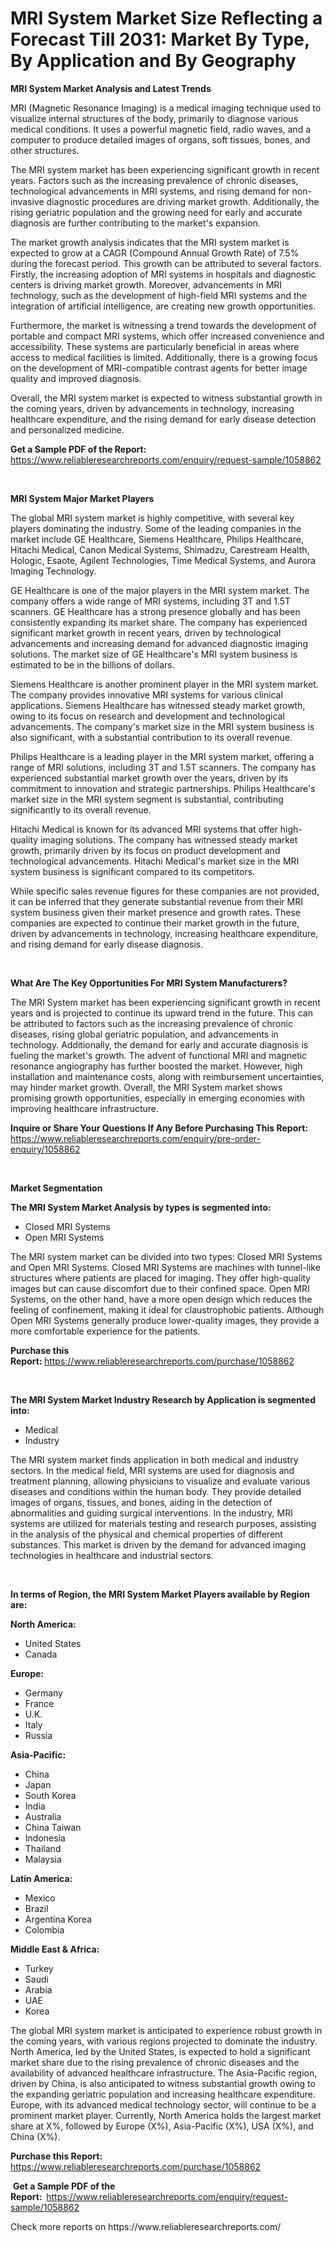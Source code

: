 <p><h1>MRI System Market Size Reflecting a Forecast Till 2031: Market By Type, By Application and By Geography</h1></p><p><strong>MRI System Market Analysis and Latest Trends</strong></p>
<p><p>MRI (Magnetic Resonance Imaging) is a medical imaging technique used to visualize internal structures of the body, primarily to diagnose various medical conditions. It uses a powerful magnetic field, radio waves, and a computer to produce detailed images of organs, soft tissues, bones, and other structures.</p><p>The MRI system market has been experiencing significant growth in recent years. Factors such as the increasing prevalence of chronic diseases, technological advancements in MRI systems, and rising demand for non-invasive diagnostic procedures are driving market growth. Additionally, the rising geriatric population and the growing need for early and accurate diagnosis are further contributing to the market's expansion.</p><p>The market growth analysis indicates that the MRI system market is expected to grow at a CAGR (Compound Annual Growth Rate) of 7.5% during the forecast period. This growth can be attributed to several factors. Firstly, the increasing adoption of MRI systems in hospitals and diagnostic centers is driving market growth. Moreover, advancements in MRI technology, such as the development of high-field MRI systems and the integration of artificial intelligence, are creating new growth opportunities.</p><p>Furthermore, the market is witnessing a trend towards the development of portable and compact MRI systems, which offer increased convenience and accessibility. These systems are particularly beneficial in areas where access to medical facilities is limited. Additionally, there is a growing focus on the development of MRI-compatible contrast agents for better image quality and improved diagnosis.</p><p>Overall, the MRI system market is expected to witness substantial growth in the coming years, driven by advancements in technology, increasing healthcare expenditure, and the rising demand for early disease detection and personalized medicine.</p></p>
<p><strong>Get a Sample PDF of the Report:&nbsp;</strong> <a href="https://www.reliableresearchreports.com/enquiry/request-sample/1058862">https://www.reliableresearchreports.com/enquiry/request-sample/1058862</a></p>
<p>&nbsp;</p>
<p><strong>MRI System Major Market Players</strong></p>
<p><p>The global MRI system market is highly competitive, with several key players dominating the industry. Some of the leading companies in the market include GE Healthcare, Siemens Healthcare, Philips Healthcare, Hitachi Medical, Canon Medical Systems, Shimadzu, Carestream Health, Hologic, Esaote, Agilent Technologies, Time Medical Systems, and Aurora Imaging Technology.</p><p>GE Healthcare is one of the major players in the MRI system market. The company offers a wide range of MRI systems, including 3T and 1.5T scanners. GE Healthcare has a strong presence globally and has been consistently expanding its market share. The company has experienced significant market growth in recent years, driven by technological advancements and increasing demand for advanced diagnostic imaging solutions. The market size of GE Healthcare's MRI system business is estimated to be in the billions of dollars.</p><p>Siemens Healthcare is another prominent player in the MRI system market. The company provides innovative MRI systems for various clinical applications. Siemens Healthcare has witnessed steady market growth, owing to its focus on research and development and technological advancements. The company's market size in the MRI system business is also significant, with a substantial contribution to its overall revenue.</p><p>Philips Healthcare is a leading player in the MRI system market, offering a range of MRI solutions, including 3T and 1.5T scanners. The company has experienced substantial market growth over the years, driven by its commitment to innovation and strategic partnerships. Philips Healthcare's market size in the MRI system segment is substantial, contributing significantly to its overall revenue.</p><p>Hitachi Medical is known for its advanced MRI systems that offer high-quality imaging solutions. The company has witnessed steady market growth, primarily driven by its focus on product development and technological advancements. Hitachi Medical's market size in the MRI system business is significant compared to its competitors.</p><p>While specific sales revenue figures for these companies are not provided, it can be inferred that they generate substantial revenue from their MRI system business given their market presence and growth rates. These companies are expected to continue their market growth in the future, driven by advancements in technology, increasing healthcare expenditure, and rising demand for early disease diagnosis.</p></p>
<p>&nbsp;</p>
<p><strong>What Are The Key Opportunities For MRI System Manufacturers?</strong></p>
<p><p>The MRI System market has been experiencing significant growth in recent years and is projected to continue its upward trend in the future. This can be attributed to factors such as the increasing prevalence of chronic diseases, rising global geriatric population, and advancements in technology. Additionally, the demand for early and accurate diagnosis is fueling the market's growth. The advent of functional MRI and magnetic resonance angiography has further boosted the market. However, high installation and maintenance costs, along with reimbursement uncertainties, may hinder market growth. Overall, the MRI System market shows promising growth opportunities, especially in emerging economies with improving healthcare infrastructure.</p></p>
<p><strong>Inquire or Share Your Questions If Any Before Purchasing This Report:</strong> <a href="https://www.reliableresearchreports.com/enquiry/pre-order-enquiry/1058862">https://www.reliableresearchreports.com/enquiry/pre-order-enquiry/1058862</a></p>
<p>&nbsp;</p>
<p><strong>Market Segmentation</strong></p>
<p><strong>The MRI System Market Analysis by types is segmented into:</strong></p>
<p><ul><li>Closed MRI Systems</li><li>Open MRI Systems</li></ul></p>
<p><p>The MRI system market can be divided into two types: Closed MRI Systems and Open MRI Systems. Closed MRI Systems are machines with tunnel-like structures where patients are placed for imaging. They offer high-quality images but can cause discomfort due to their confined space. Open MRI Systems, on the other hand, have a more open design which reduces the feeling of confinement, making it ideal for claustrophobic patients. Although Open MRI Systems generally produce lower-quality images, they provide a more comfortable experience for the patients.</p></p>
<p><strong>Purchase this Report:&nbsp;</strong><a href="https://www.reliableresearchreports.com/purchase/1058862">https://www.reliableresearchreports.com/purchase/1058862</a></p>
<p>&nbsp;</p>
<p><strong>The MRI System Market Industry Research by Application is segmented into:</strong></p>
<p><ul><li>Medical</li><li>Industry</li></ul></p>
<p><p>The MRI system market finds application in both medical and industry sectors. In the medical field, MRI systems are used for diagnosis and treatment planning, allowing physicians to visualize and evaluate various diseases and conditions within the human body. They provide detailed images of organs, tissues, and bones, aiding in the detection of abnormalities and guiding surgical interventions. In the industry, MRI systems are utilized for materials testing and research purposes, assisting in the analysis of the physical and chemical properties of different substances. This market is driven by the demand for advanced imaging technologies in healthcare and industrial sectors.</p></p>
<p>&nbsp;</p>
<p><strong>In terms of Region, the MRI System Market Players available by Region are:</strong></p>
<p>
    <p> <strong> North America: </strong>
        <ul>
            <li>United States</li>
            <li>Canada</li>
        </ul>
        </p> 
    <p> <strong> Europe: </strong>
        <ul>
            <li>Germany</li>
            <li>France</li>
            <li>U.K.</li>
            <li>Italy</li>
            <li>Russia</li>
        </ul>
        </p> 
    <p> <strong> Asia-Pacific: </strong>
        <ul>
            <li>China</li>
            <li>Japan</li>
            <li>South Korea</li>
            <li>India</li>
            <li>Australia</li>
            <li>China Taiwan</li>
            <li>Indonesia</li>
            <li>Thailand</li>
            <li>Malaysia</li>
        </ul>
        </p> 
    <p> <strong> Latin America: </strong>
        <ul>
            <li>Mexico</li>
            <li>Brazil</li>
            <li>Argentina Korea</li>
            <li>Colombia</li>
        </ul>
        </p> 
    <p> <strong> Middle East & Africa: </strong>
        <ul>
            <li>Turkey</li>
            <li>Saudi</li>
            <li>Arabia</li>
            <li>UAE</li>
            <li>Korea</li>
        </ul>
    </p>
    </p>
<p><p>The global MRI system market is anticipated to experience robust growth in the coming years, with various regions projected to dominate the industry. North America, led by the United States, is expected to hold a significant market share due to the rising prevalence of chronic diseases and the availability of advanced healthcare infrastructure. The Asia-Pacific region, driven by China, is also anticipated to witness substantial growth owing to the expanding geriatric population and increasing healthcare expenditure. Europe, with its advanced medical technology sector, will continue to be a prominent market player. Currently, North America holds the largest market share at X%, followed by Europe (X%), Asia-Pacific (X%), USA (X%), and China (X%).</p></p>
<p><strong>Purchase this Report: </strong><a href="https://www.reliableresearchreports.com/purchase/1058862">https://www.reliableresearchreports.com/purchase/1058862</a></p>
<p>&nbsp;<strong>Get a Sample PDF of the Report:&nbsp;&nbsp;</strong><a href="https://www.reliableresearchreports.com/enquiry/request-sample/1058862">https://www.reliableresearchreports.com/enquiry/request-sample/1058862</a></p>
<p><strong></strong></p>
<p>Check more reports on https://www.reliableresearchreports.com/</p>